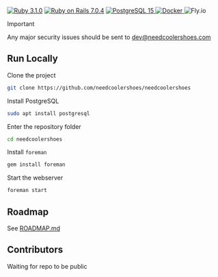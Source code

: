 [![Ruby 3.1.0](https://img.shields.io/badge/RUBY-3.1.0-%23CC342D?style=for-the-badge&logo=ruby
)](https://www.ruby-lang.org/en/)
[![Ruby on Rails 7.0.4](https://img.shields.io/badge/rails-7.0.4-%23D30001?style=for-the-badge&logo=rubyonrails)](https://rubyonrails.org/)
[![PostgreSQL 15](https://img.shields.io/badge/PostgreSQL-15-%234169E1?style=for-the-badge&logo=postgresql&logoColor=white)
](https://www.postgresql.org/)
[![Docker](https://img.shields.io/badge/Docker-%232496ED?style=for-the-badge&logo=docker&logoColor=white)
](https://www.docker.com/)
![Fly.io](https://img.shields.io/badge/Fly.io-%2324175B?style=for-the-badge&logo=flydotio)

> [!IMPORTANT]
> Any major security issues should be sent to dev@needcoolershoes.com

## Run Locally

Clone the project

```bash
git clone https://github.com/needcoolershoes/needcoolershoes
```

Install PostgreSQL

```bash
sudo apt install postgresql
```

Enter the repository folder

```bash
cd needcoolershoes
```

Install `foreman`

```bash
gem install foreman
```

Start the webserver

```bash
foreman start
```



## Roadmap

See [ROADMAP.md](docs/ROADMAP.md)

## Contributors

Waiting for repo to be public
